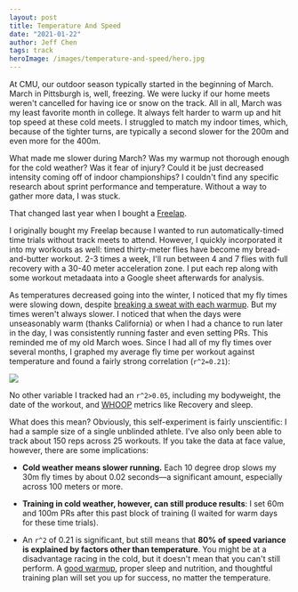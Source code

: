 ```yaml
---
layout: post
title: Temperature And Speed
date: "2021-01-22"
author: Jeff Chen
tags: track
heroImage: /images/temperature-and-speed/hero.jpg
---
```


At CMU, our outdoor season typically started in the beginning of March. March in Pittsburgh is, well, freezing. We were lucky if our home meets weren't cancelled for having ice or snow on the track. All in all, March was my least favorite month in college. It always felt harder to warm up and hit top speed at these cold meets. I struggled to match my indoor times, which, because of the tighter turns, are typically a second slower for the 200m and even more for the 400m.

What made me slower during March? Was my warmup not thorough enough for the cold weather? Was it fear of injury? Could it be just decreased intensity coming off of indoor championships? I couldn't find any specific research about sprint performance and temperature. Without a way to gather more data, I was stuck.

That changed last year when I bought a [Freelap](https://www.freelapusa.com/).

<!-- excerpt -->

I originally bought my Freelap because I wanted to run automatically-timed time trials without track meets to attend. However, I quickly incorporated it into my workouts as well: timed thirty-meter flies have become my bread-and-butter workout. 2-3 times a week, I'll run between 4 and 7 flies with full recovery with a 30-40 meter acceleration zone. I put each rep along with some workout metadaata into a Google sheet afterwards for analysis.

As temperatures decreased going into the winter, I noticed that my fly times were slowing down, despite [breaking a sweat with each warmup](https://jeffchen.dev/posts/Warmups-For-Sprints/). But my times weren't always slower. I noticed that when the days were unseasonably warm (thanks California) or when I had a chance to run later in the day, I was consistently running faster and even setting PRs. This reminded me of my old March woes. Since I had all of my fly times over several months, I graphed my average fly time per workout against temperature and found a fairly strong correlation (`r^2=0.21`):

![](/images/temperature-and-speed/graph.png)

No other variable I tracked had an `r^2>0.05`, including my bodyweight, the date of the workout, and [WHOOP](https://whoop.com) metrics like Recovery and sleep.

What does this mean? Obviously, this self-experiment is fairly unscientific: I had a sample size of a single unblinded athlete. I've also only been able to track about 150 reps across 25 workouts. If you take the data at face value, however, there are some implications:

- **Cold weather means slower running.** Each 10 degree drop slows my 30m fly times by about 0.02 seconds—a significant amount, especially across 100 meters or more.

- **Training in cold weather, however, can still produce results**: I set 60m and 100m PRs after this past block of training (I waited for warm days for these time trials).

- An `r^2` of 0.21 is significant, but still means that **80% of speed variance is explained by factors other than temperature**. You might be at a disadvantage racing in the cold, but it doesn't mean that you can't still perform. A [good warmup](https://jeffchen.dev/posts/Warmups-For-Sprints/), proper sleep and nutrition, and thoughtful training plan will set you up for success, no matter the temperature.
